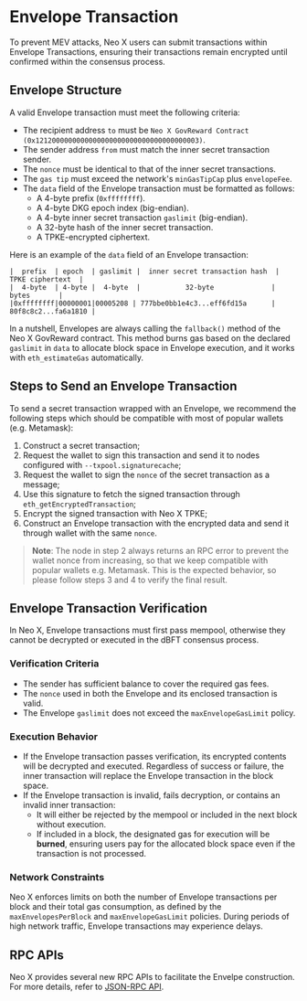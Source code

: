 # Envelope Transaction

To prevent MEV attacks, Neo X users can submit transactions within Envelope Transactions, ensuring their transactions remain encrypted until confirmed within the consensus process.

## Envelope Structure

A valid Envelope transaction must meet the following criteria:

* The recipient address `to` must be `Neo X GovReward Contract (0x1212000000000000000000000000000000000003)`.
* The sender address `from` must match the inner secret transaction sender.
* The `nonce` must be identical to that of the inner secret transactions.
* The `gas tip` must exceed the network's `minGasTipCap` plus `envelopeFee`.
* The `data` field of the Envelope transaction must be formatted as follows:
  * A 4-byte prefix (`0xffffffff`).
  * A 4-byte DKG epoch index (big-endian).
  * A 4-byte inner secret transaction `gaslimit` (big-endian).
  * A 32-byte hash of the inner secret transaction.
  * A TPKE-encrypted ciphertext.

Here is an example of the `data` field of an Envelope transaction:

```
|  prefix  | epoch  | gaslimit |  inner secret transaction hash  |  TPKE ciphertext  |
|  4-byte  | 4-byte |  4-byte  |           32-byte              |       bytes       |
|0xffffffff|00000001|00005208 | 777bbe0bb1e4c3...eff6fd15a      | 80f8c8c2...fa6a1810 |
```

In a nutshell, Envelopes are always calling the `fallback()` method of the Neo X GovReward contract. This method burns gas based on the declared `gaslimit` in `data` to allocate block space in Envelope execution, and it works with `eth_estimateGas` automatically.

## Steps to Send an Envelope Transaction

To send a secret transaction wrapped with an Envelope, we recommend the following steps which should be compatible with most of popular wallets (e.g. Metamask):

1. Construct a secret transaction;
2. Request the wallet to sign this transaction and send it to nodes configured with `--txpool.signaturecache`;
3. Request the wallet to sign the `nonce` of the secret transaction as a message;
4. Use this signature to fetch the signed transaction through `eth_getEncryptedTransaction`;
5. Encrypt the signed transaction with Neo X TPKE;
6. Construct an Envelope transaction with the encrypted data and send it through wallet with the same `nonce`.

> **Note**: The node in step 2 always returns an RPC error to prevent the wallet nonce from increasing, so that we keep compatible with popular wallets e.g. Metamask. This is the expected behavior, so please follow steps 3 and 4 to verify the final result.

## **Envelope Transaction Verification**

In Neo X, Envelope transactions must first pass mempool, otherwise they cannot be decrypted or executed in the dBFT consensus process.

### **Verification Criteria**

* The sender has sufficient balance to cover the required gas fees.
* The `nonce` used in both the Envelope and its enclosed transaction is valid.
* The Envelope `gaslimit` does not exceed the `maxEnvelopeGasLimit` policy.

### **Execution Behavior**

* If the Envelope transaction passes verification, its encrypted contents will be decrypted and executed. Regardless of success or failure, the inner transaction will replace the Envelope transaction in the block space.
* If the Envelope transaction is invalid, fails decryption, or contains an invalid inner transaction:
  * It will either be rejected by the mempool or included in the next block without execution.
  * If included in a block, the designated gas for execution will be **burned**, ensuring users pay for the allocated block space even if the transaction is not processed.

### **Network Constraints**

Neo X enforces limits on both the number of Envelope transactions per block and their total gas consumption, as defined by the `maxEnvelopesPerBlock` and `maxEnvelopeGasLimit` policies. During periods of high network traffic, Envelope transactions may experience delays.

## RPC APIs

Neo X provides several new RPC APIs to facilitate the Envelpe construction. For more details, refer to [JSON-RPC API](../../development/json-rpc-api.md).

